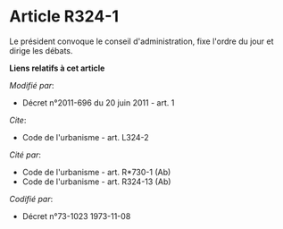 # Article R324-1

Le président convoque le conseil d'administration, fixe l'ordre du jour et dirige les débats.

**Liens relatifs à cet article**

_Modifié par_:

  - Décret n°2011-696 du 20 juin 2011 - art. 1

_Cite_:

  - Code de l'urbanisme - art. L324-2

_Cité par_:

  - Code de l'urbanisme - art. R*730-1 (Ab)
  - Code de l'urbanisme - art. R324-13 (Ab)

_Codifié par_:

  - Décret n°73-1023 1973-11-08
